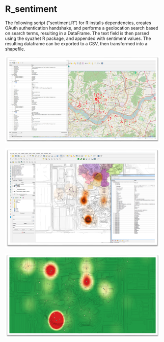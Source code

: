 # R_sentiment

The following script ("sentiment.R") for R installs dependencies, creates OAuth authentication handshake, and performs a geolocation search based on search terms, resulting in a DataFrame.  The text field is then parsed using the syuzhet R package, and appended with sentiment values.  The resulting dataframe can be exported to a CSV, then transformed into a shapefile.

![Image 1](https://github.com/ryanhornbeck/R_sentiment/blob/master/images/qgis_heatmap0.png)

![Image 2](https://github.com/ryanhornbeck/R_sentiment/blob/master/images/qgis_heatmap1.png)

![Image 3](https://github.com/ryanhornbeck/R_sentiment/blob/master/images/qgis_heatmap2.png)
